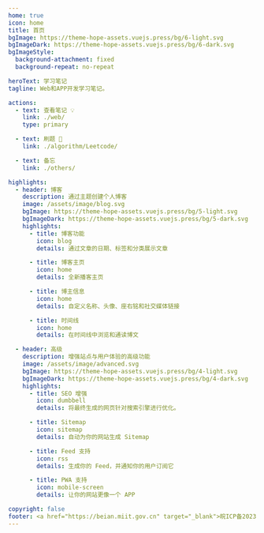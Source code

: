 ```yaml
---
home: true
icon: home
title: 首页
bgImage: https://theme-hope-assets.vuejs.press/bg/6-light.svg
bgImageDark: https://theme-hope-assets.vuejs.press/bg/6-dark.svg
bgImageStyle:
  background-attachment: fixed
  background-repeat: no-repeat

heroText: 学习笔记
tagline: Web和APP开发学习笔记。

actions:
  - text: 查看笔记 💡
    link: ./web/
    type: primary

  - text: 刷题 💪
    link: ./algorithm/Leetcode/

  - text: 备忘
    link: ./others/

highlights:
  - header: 博客
    description: 通过主题创建个人博客
    image: /assets/image/blog.svg
    bgImage: https://theme-hope-assets.vuejs.press/bg/5-light.svg
    bgImageDark: https://theme-hope-assets.vuejs.press/bg/5-dark.svg
    highlights:
      - title: 博客功能
        icon: blog
        details: 通过文章的日期、标签和分类展示文章

      - title: 博客主页
        icon: home
        details: 全新播客主页

      - title: 博主信息
        icon: home
        details: 自定义名称、头像、座右铭和社交媒体链接

      - title: 时间线
        icon: home
        details: 在时间线中浏览和通读博文

  - header: 高级
    description: 增强站点与用户体验的高级功能
    image: /assets/image/advanced.svg
    bgImage: https://theme-hope-assets.vuejs.press/bg/4-light.svg
    bgImageDark: https://theme-hope-assets.vuejs.press/bg/4-dark.svg
    highlights:
      - title: SEO 增强
        icon: dumbbell
        details: 将最终生成的网页针对搜索引擎进行优化。

      - title: Sitemap
        icon: sitemap
        details: 自动为你的网站生成 Sitemap

      - title: Feed 支持
        icon: rss
        details: 生成你的 Feed，并通知你的用户订阅它

      - title: PWA 支持
        icon: mobile-screen
        details: 让你的网站更像一个 APP

copyright: false
footer: <a href="https://beian.miit.gov.cn" target="_blank">皖ICP备2023015050号-1</a>
---
```

